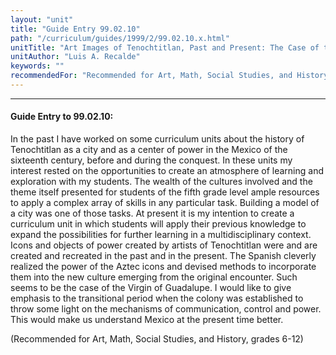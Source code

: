```yaml
---
layout: "unit"
title: "Guide Entry 99.02.10"
path: "/curriculum/guides/1999/2/99.02.10.x.html"
unitTitle: "Art Images of Tenochtitlan, Past and Present: The Case of the Virgin of Guadalupe"
unitAuthor: "Luis A. Recalde"
keywords: ""
recommendedFor: "Recommended for Art, Math, Social Studies, and History, grades 6-12."
---
```

<body>
<hr/>
<h4>
Guide Entry to 99.02.10:
</h4>
<p>In the past I have worked on some curriculum units about the history of Tenochtitlan as a city and as a center of power in the Mexico of the sixteenth century, before and during the conquest. In these units my interest rested on the opportunities to create an atmosphere of learning and exploration with my students. The wealth of the cultures involved and the theme itself presented for students of the fifth grade level ample resources to apply a complex array of skills in any particular task. Building a model of a city was one of those tasks. At present it is my intention to create a curriculum unit in which students will apply their previous knowledge to expand the possibilities for further learning in a multidisciplinary context. Icons and objects of power created by artists of Tenochtitlan were and are created and recreated in the past and in the present. The Spanish cleverly realized the power of the Aztec icons and devised methods to incorporate them into the new culture emerging from the original encounter. Such seems to be the case of the Virgin of Guadalupe. I would like to give emphasis to the transitional period when the colony was established to throw some light on the mechanisms of communication, control and power. This would make us understand Mexico at the present time better.</p>
<p>
(Recommended for Art, Math, Social Studies, and History, grades 6-12)
</p>
</body>
